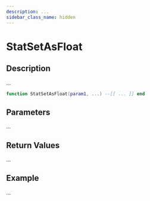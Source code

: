 ```yaml
---
description: ...
sidebar_class_name: hidden
---
```


# StatSetAsFloat

## Description

...

```lua
function StatSetAsFloat(param1, ...) --[[ ... ]] end
```

## Parameters

...

## Return Values

...

## Example

...

